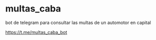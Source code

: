 # multas_caba
bot de telegram para consultar las multas de un automotor en capital

https://t.me/multas_caba_bot
